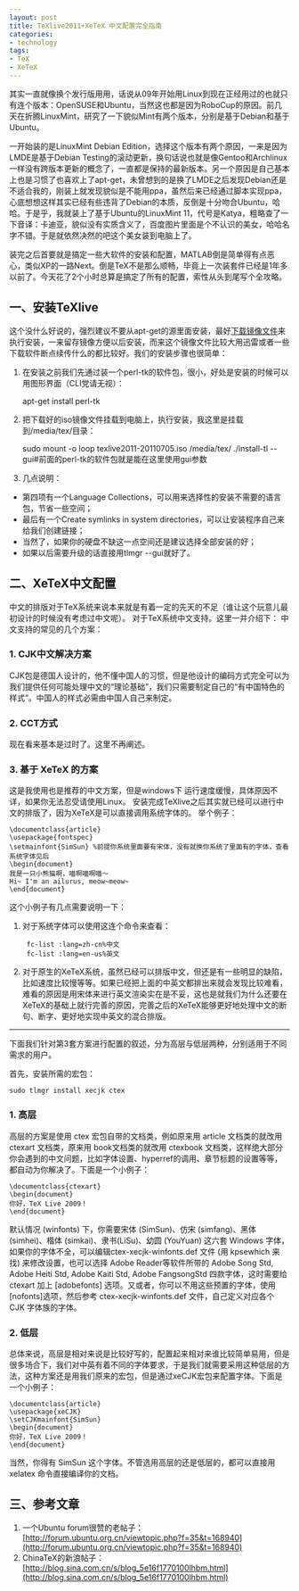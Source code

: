 ```yaml
---
layout: post
title: TeXlive2011+XeTeX 中文配置完全指南
categories:
- technology
tags:
- TeX
- XeTeX
---
```


其实一直就像换个发行版用用，话说从09年开始用Linux到现在正经用过的也就只有连个版本：OpenSUSE和Ubuntu，当然这也都是因为RoboCup的原因。前几天在折腾LinuxMint，研究了一下貌似Mint有两个版本，分别是基于Debian和基于Ubuntu。

一开始装的是LinuxMint Debian Edition，选择这个版本有两个原因，一来是因为LMDE是基于Debian Testing的滚动更新，换句话说也就是像Gentoo和Archlinux一样没有跨版本更新的概念了，一直都是保持的最新版本。另一个原因是自己基本上也是习惯了也喜欢上了apt-get，未曾想到的是换了LMDE之后发现Debian还是不适合我的，刚装上就发现貌似是不能用ppa，虽然后来已经通过脚本实现ppa，心底想想这样其实已经有些违背了Debian的本质，反倒是十分吻合Ubuntu，哈哈。于是乎，我就装上了基于Ubuntu的LinuxMint 11，代号是Katya，粗略查了一下音译：卡迪亚，貌似没有实质含义了，百度图片里面是个不认识的美女，哈哈名字不错。于是就依然决然的吧这个美女装到电脑上了。

装完之后首要就是搞定一些大软件的安装和配置，MATLAB倒是简单得有点恶心，类似XP的一路Next。倒是TeX不是那么顺畅，毕竟上一次装套件已经是1年多以前了。今天花了2个小时总算是搞定了所有的配置，索性从头到尾写个全攻略。


## **一、安装TeXlive**
这个没什么好说的，强烈建议不要从apt-get的源里面安装，最好[下载镜像文件](ftp://ftp.tug.org/texlive/Images/)来执行安装，一来留存镜像方便以后安装，而来这个镜像文件比较大用迅雷或者一些下载软件断点续传什么的都比较好。我们的安装步骤也很简单：

1. 在安装之前我们先通过装一个perl-tk的软件包，很小，好处是安装的时候可以用图形界面（CLI党请无视）：

    apt-get install perl-tk

2. 把下载好的iso镜像文件挂载到电脑上，执行安装，我这里是挂载到/media/tex/目录：

    sudo mount -o loop texlive2011-20110705.iso /media/tex/
    ./install-tl --gui#前面的perl-tk的软件包就是能在这里使用gui参数

3. 几点说明：
	
  * 第四项有一个Language Collections，可以用来选择性的安装不需要的语言包，节省一些空间；	
  * 最后有一个Create symlinks in system directories，可以让安装程序自己来给我们创建链接；	
  * 当然了，如果你的硬盘不缺这一点空间还是建议选择全部安装的好；	
  * 如果以后需要升级的话直接用tlmgr --gui就好了。

## **二、XeTeX中文配置**
中文的排版对于TeX系统来说本来就是有着一定的先天的不足（谁让这个玩意儿最初设计的时候没有考虑过中文呢）。
对于TeX系统中文支持。这里一并介绍下：
中文支持的常见的几个方案：

### **1. CJK中文解决方案**
CJK包是德国人设计的，他不懂中国人的习惯，但是他设计的编码方式完全可以为我们提供任何可能处理中文的“理论基础”，我们只需要制定自己的“有中国特色的样式”。中国人的样式必需由中国人自己来制定。

### **2. CCT方式**
现在看来基本是过时了。这里不再阐述。

### **3. 基于 XeTeX 的方案**
这是我使用也是推荐的中文方案，但是windows下 运行速度缓慢，具体原因不详，如果你无法忍受请使用Linux。
安装完成TeXlive之后其实就已经可以进行中文的排版了，因为XeTeX是可以直接调用系统字体的。
举个例子：

    
    \documentclass{article}
    \usepackage{fontspec}
    \setmainfont{SimSun} %前提你系统里面要有宋体，没有就换你系统了里面有的字体，查看系统字体见后
    \begin{document}
    我是一只小熊猫啊，喵啊喵啊喵～
    Hi~ I'm an ailurus, meow~meow~
    \end{document}


这个小例子有几点需要说明一下：
1. 对于系统字体可以使用这连个命令来查看：

        fc-list :lang=zh-cn%中文
        fc-list :lang=en-us%英文

2. 对于原生的XeTeX系统，虽然已经可以排版中文，但还是有一些明显的缺陷，比如速度比较慢等等。如果已经把上面的中英文都排出来就会发现比较难看，难看的原因是用宋体来进行英文渲染实在是不妥，这也是就我们为什么还要在XeTeX的基础上就行完善的原因，完善之后的XeTeX能够更好地处理中文的断句、断字、更好地实现中英文的混合排版。

---
下面我们针对第3套方案进行配置的叙述，分为高层与低层两种，分别适用于不同需求的用户。

首先，安装所需的宏包：

    sudo tlmgr install xecjk ctex

### **1. 高层**
高层的方案是使用 ctex 宏包自带的文档类，例如原来用 article 文档类的就改用 ctexart 文档类，原来用 book文档类的就改用 ctexbook 文档类，这样绝大部分你会遇到的中文问题，比如字体设置、hyperref的调用、章节标题的设置等等，都自动为你解决了。下面是一个小例子：

    \documentclass{ctexart}
    \begin{document}
    你好，TeX Live 2009！
    \end{document}

默认情况 (winfonts) 下，你需要宋体 (SimSun)、仿宋 (simfang)、黑体 (simhei)、楷体 (simkai)、隶书(LiSu)、幼圆 (YouYuan) 这六套 Windows 字体，如果你的字体不全，可以编辑ctex-xecjk-winfonts.def 文件 (用 kpsewhich 来找) 来修改设置，也可以选择 Adobe Reader等软件所带的 Adobe Song Std, Adobe Heiti Std, Adobe Kaiti Std, Adobe FangsongStd 四款字体，这时需要给 ctexart 加上 [adobefonts] 选项。又或者，你可以不用这些预置的字体，使用 [nofonts]选项，然后参考 ctex-xecjk-winfonts.def 文件，自己定义对应各个 CJK 字体族的字体。

### **2. 低层**

总体来说，高层是相对来说是比较好写的，配置起来相对来谁比较简单易用，但是很多场合下，我们对中英有着不同的字体要求，于是我们就需要采用这种低层的方法，这种方案还是用我们原来的宏包，但是通过xeCJK宏包来配置字体。下面是一个小例子：
    
    \documentclass{article}
    \usepackage{xeCJK}
    \setCJKmainfont{SimSun}
    \begin{document}
    你好，TeX Live 2009！
    \end{document}

当然，你得有 SimSun 这个字体。不管选用高层的还是低层的，都可以直接用 xelatex 命令直接编译你的文档。

## **三、参考文章**

1. 一个Ubuntu forum很赞的老帖子：[http://forum.ubuntu.org.cn/viewtopic.php?f=35&t=168940](http://forum.ubuntu.org.cn/viewtopic.php?f=35&t=168940)
2. ChinaTeX的新浪帖子：[http://blog.sina.com.cn/s/blog_5e16f1770100lhbm.html](http://blog.sina.com.cn/s/blog_5e16f1770100lhbm.html)